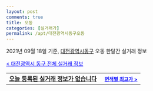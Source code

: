 ```yaml
---
layout: post
comments: true
title: 오동
categories: [실거래가]
permalink: /apt/대전광역시동구오동
---
```


2021년 09월 18일 기준, <a href="/apt/대전광역시동구">대전광역시동구</a> 오동 한달간 실거래 정보

<a style="color: blue;" href="/apt/대전광역시동구">< 대전광역시 동구 전체 실거래 정보</a>
<!---- start ---->
<table>
  <tr>
    <td colspan="4" style="font-weight: bold;"><a href="/apt/대전광역시동구오동{name_without_space}">오늘 등록된 실거래 정보가 없습니다</a> &nbsp;&nbsp;&nbsp; <a style="color: blue; font-size: smaller;" href="/apt/대전광역시동구오동{name_without_space}">면적별 최고가 ></a></td>
  </tr>
    
</table>
<!---- end ---->
    